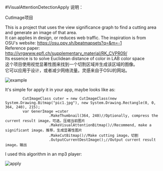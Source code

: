 ﻿#VisualAttentionDetectionApply
说明：

CutImage项目

This is a project that uses the view significance graph to find a cutting area and generate an image of that area.  
It can applies in design, or reduces web traffic. The inspiration is from OSU's website: https://osu.ppy.sh/beatmapsets?q=&m=-1  
Reference paper: http://ivrgwww.epfl.ch/supplementary_material/RK_CVPR09/  
Its essence is to solve Euclidean distance of color in LAB color space  
这个项目使用视觉显著性图来找到一个切割区域并生成该区域的图像。  
它可以应用于设计，或者减少网络流量。灵感来自于OSU的网站。  
 
![example](https://s2.ax1x.com/2020/01/03/laOxkF.jpg)


It's simple for apply it in your app, maybe looks like as:

            CutImageClass cuter = new CutImageClass(new System.Drawing.Bitmap("pic1.jpg"), new System.Drawing.Rectangle(0, 0, 364, 240), 215);  
            var GenerImage =cuter  
                        .MakeThumbnail(364, 240)//Optionally, compress the current result image，可选，压缩当前图片
                        .MakeVisualAttentionBitmap()//Recommend, make a significant image，推荐，生成显著性图片
                        .MakeCutBitmap()//Make cutting image，切割
                        .OutputCurrentDestImage();//Output current result image，输出

 I used this algorithm in an mp3 player:
 
 
 ![apply](https://s2.ax1x.com/2020/01/03/laLF3R.jpg)



